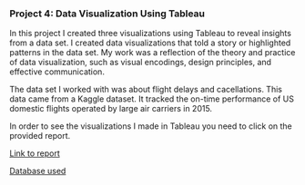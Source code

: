 ### Project 4: Data Visualization Using Tableau

In this project I created three visualizations using Tableau to reveal insights from a data set. I created data visualizations that told a story or highlighted patterns in the data set. My work was a reflection of the theory and practice of data visualization, such as visual encodings, design principles, and effective communication.

The data set I worked with was about flight delays and cacellations. This data came from a Kaggle dataset. It tracked the on-time performance of US domestic flights operated by large air carriers in 2015. 

In order to see the visualizations I made in Tableau you need to click on the provided report.

[Link to report](https://github.com/NickZward/Nanodegree-Data-Foundations/blob/master/Project%204/Project%204.pdf)

[Database used](https://github.com/NickZward/Nanodegree-Data-Foundations/blob/master/Project%204/flight-delays.zip)
